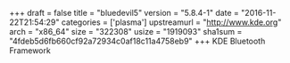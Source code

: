 +++
draft = false
title = "bluedevil5"
version = "5.8.4-1"
date = "2016-11-22T21:54:29"
categories = ['plasma']
upstreamurl = "http://www.kde.org"
arch = "x86_64"
size = "322308"
usize = "1919093"
sha1sum = "4fdeb5d6fb660cf92a72934c0af18c11a4758eb9"
+++
KDE Bluetooth Framework